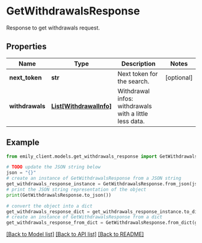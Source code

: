 # GetWithdrawalsResponse

Response to get withdrawals request.

## Properties

Name | Type | Description | Notes
------------ | ------------- | ------------- | -------------
**next_token** | **str** | Next token for the search. | [optional] 
**withdrawals** | [**List[WithdrawalInfo]**](WithdrawalInfo.md) | Withdrawal infos: withdrawals with a little less data. | 

## Example

```python
from emily_client.models.get_withdrawals_response import GetWithdrawalsResponse

# TODO update the JSON string below
json = "{}"
# create an instance of GetWithdrawalsResponse from a JSON string
get_withdrawals_response_instance = GetWithdrawalsResponse.from_json(json)
# print the JSON string representation of the object
print(GetWithdrawalsResponse.to_json())

# convert the object into a dict
get_withdrawals_response_dict = get_withdrawals_response_instance.to_dict()
# create an instance of GetWithdrawalsResponse from a dict
get_withdrawals_response_from_dict = GetWithdrawalsResponse.from_dict(get_withdrawals_response_dict)
```
[[Back to Model list]](../README.md#documentation-for-models) [[Back to API list]](../README.md#documentation-for-api-endpoints) [[Back to README]](../README.md)


